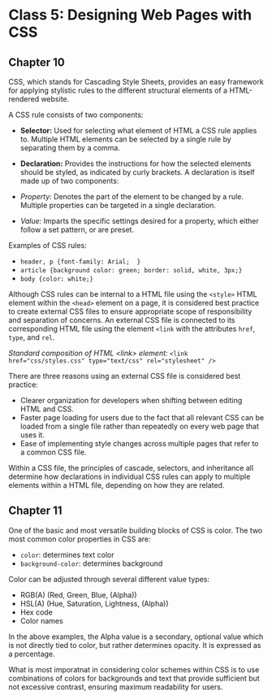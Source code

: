 # Class 5: Designing Web Pages with CSS

## Chapter 10

CSS, which stands for Cascading Style Sheets, provides an easy framework for applying stylistic rules to the different structural elements of a HTML-rendered website.

A CSS rule consists of two components:

- **Selector:** Used for selecting what element of HTML a CSS rule applies to. Multiple HTML elements can be selected by a single rule by separating them by a comma.
- **Declaration:** Provides the instructions for how the selected elements should be styled, as indicated by curly brackets. A declaration is itself made up of two components:

- _Property:_ Denotes the part of the element to be changed by a rule. Multiple properties can be targeted in a single declaration.
- _Value:_ Imparts the specific settings desired for a property, which either follow a set pattern, or are preset.

Examples of CSS rules:

- `header, p {font-family: Arial;  }`
- `article {background color: green; border: solid, white, 3px;}`
- `body {color: white;}`

Although CSS rules can be internal to a HTML file using the `<style>` HTML element within the `<head>` element on a page, it is considered best practice to create external CSS files to ensure appropriate scope of responsibility and separation of concerns. An external CSS file is connected to its corresponding HTML file using the element `<link` with the attributes `href`, `type`, and `rel`.

_Standard composition of HTML &lt;link&gt; element:_
`<link href="css/styles.css" type="text/css" rel="stylesheet" />`

There are three reasons using an external CSS file is considered best practice:

- Clearer organization for developers when shifting between editing HTML and CSS.
- Faster page loading for users due to the fact that all relevant CSS can be loaded from a single file rather than repeatedly on every web page that uses it.
- Ease of implementing style changes across multiple pages that refer to a common CSS file.

Within a CSS file, the principles of cascade, selectors, and inheritance all determine how declarations in individual CSS rules can apply to multiple elements within a HTML file, depending on how they are related.

## Chapter 11

One of the basic and most versatile building blocks of CSS is color. The two most common color properties in CSS are:

- `color`: determines text color
- `background-color`: determines background

Color can be adjusted through several different value types:

- RGB(A) (Red, Green, Blue, (Alpha))
- HSL(A) (Hue, Saturation, Lightness, (Alpha))
- Hex code
- Color names

In the above examples, the Alpha value is a secondary, optional value which is not directly tied to color, but rather determines opacity. It is expressed as a percentage.

What is most imporatnat in considering color schemes within CSS is to use combinations of colors for backgrounds and text that provide sufficient but not excessive contrast, ensuring maximum readability for users.
